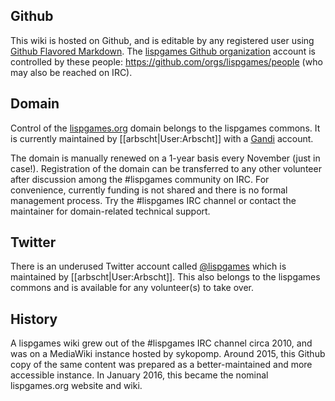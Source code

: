## Github

This wiki is hosted on Github, and is editable by any registered user using [Github Flavored Markdown](https://help.github.com/articles/github-flavored-markdown/). The [lispgames Github organization](https://github.com/lispgames) account is controlled by these people: https://github.com/orgs/lispgames/people (who may also be reached on IRC).

## Domain

Control of the [lispgames.org](https://www.gandi.net/whois/details?search=lispgames.org) domain belongs to the lispgames commons. It is currently maintained by [[arbscht|User:Arbscht]] with a [Gandi](http://gandi.net) account.

The domain is manually renewed on a 1-year basis every November (just in case!). Registration of the domain can be transferred to any other volunteer after discussion among the #lispgames community on IRC. For convenience, currently funding is not shared and there is no formal management process. Try the #lispgames IRC channel or contact the maintainer for domain-related technical support.

## Twitter

There is an underused Twitter account called [@lispgames](https://twitter.com/lispgames) which is maintained by [[arbscht|User:Arbscht]]. This also belongs to the lispgames commons and is available for any volunteer(s) to take over.

## History

A lispgames wiki grew out of the #lispgames IRC channel circa 2010, and was on a MediaWiki instance hosted by sykopomp. Around 2015, this Github copy of the same content was prepared as a better-maintained and more accessible instance. In January 2016, this became the nominal lispgames.org website and wiki.